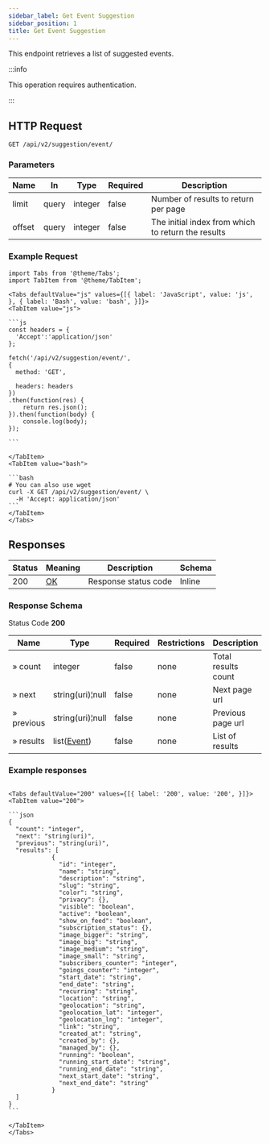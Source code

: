 ```yaml
---
sidebar_label: Get Event Suggestion
sidebar_position: 1
title: Get Event Suggestion
---
```


This endpoint retrieves a list of suggested events.

:::info

This operation requires authentication.

:::

## HTTP Request

`GET /api/v2/suggestion/event/`

### Parameters

|Name|In|Type|Required|Description|
|---|---|---|---|---|
|limit|query|integer|false|Number of results to return per page|
|offset|query|integer|false|The initial index from which to return the results|

### Example Request

````mdx-code-block
import Tabs from '@theme/Tabs';
import TabItem from '@theme/TabItem';

<Tabs defaultValue="js" values={[{ label: 'JavaScript', value: 'js', }, { label: 'Bash', value: 'bash', }]}>
<TabItem value="js">

```js
const headers = {
  'Accept':'application/json'
};

fetch('/api/v2/suggestion/event/',
{
  method: 'GET',

  headers: headers
})
.then(function(res) {
    return res.json();
}).then(function(body) {
    console.log(body);
});

```

</TabItem>
<TabItem value="bash">

```bash
# You can also use wget
curl -X GET /api/v2/suggestion/event/ \
  -H 'Accept: application/json'
```
</TabItem>
</Tabs>
````

## Responses

|Status|Meaning|Description|Schema|
|---|---|---|---|
|200|[OK](https://tools.ietf.org/html/rfc7231#section-6.3.1)|Response status code|Inline|

### Response Schema

Status Code **200**

|Name| Type                                               |Required|Restrictions|Description|
|---|----------------------------------------------------|---|---|---|
|» count| integer                                            |false|none|Total results count|
|» next| string(uri)¦null                                   |false|none|Next page url|
|» previous| string(uri)¦null                                   |false|none|Previous page url|
|» results| list([Event](/docs/apireference/v2/schemas/event)) |false|none|List of results|

### Example responses


````mdx-code-block

<Tabs defaultValue="200" values={[{ label: '200', value: '200', }]}>
<TabItem value="200">

```json
{
  "count": "integer",
  "next": "string(uri)",
  "previous": "string(uri)",
  "results": [
            {
              "id": "integer",
              "name": "string",
              "description": "string",
              "slug": "string",
              "color": "string",
              "privacy": {},
              "visible": "boolean",
              "active": "boolean",
              "show_on_feed": "boolean",
              "subscription_status": {},
              "image_bigger": "string",
              "image_big": "string",
              "image_medium": "string",
              "image_small": "string",
              "subscribers_counter": "integer",
              "goings_counter": "integer",
              "start_date": "string",
              "end_date": "string",
              "recurring": "string",
              "location": "string",
              "geolocation": "string",
              "geolocation_lat": "integer",
              "geolocation_lng": "integer",
              "link": "string",
              "created_at": "string",
              "created_by": {},
              "managed_by": {},
              "running": "boolean",
              "running_start_date": "string",
              "running_end_date": "string",
              "next_start_date": "string",
              "next_end_date": "string"
            }
  ]
}
```

</TabItem>
</Tabs>
````




